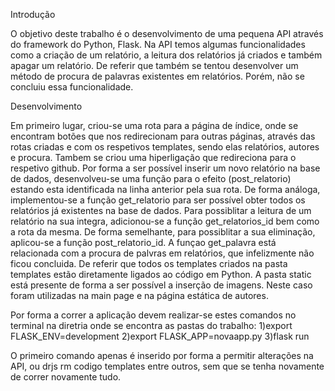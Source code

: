 Introdução

  O objetivo deste trabalho é o desenvolvimento de uma pequena API através do framework do Python, Flask. Na API temos algumas funcionalidades como a criação de um relatório, a leitura dos relatórios já criados e também apagar um relatório. De referir que também se tentou desenvolver um método de procura de palavras existentes em relatórios. Porém, não se concluiu essa funcionalidade.

Desenvolvimento

  Em primeiro lugar, criou-se uma rota para a página de índice, onde se encontram botões que nos redirecionam para outras páginas, através das rotas criadas e com os respetivos templates, sendo elas relatórios, autores e procura.
  Tambem se criou uma hiperligação que redireciona para o respetivo github.
  Por forma a ser possível inserir um novo relatório na base de dados, desenvolveu-se uma função para o efeito (post_relatorio) estando esta identificada na linha anterior pela sua rota.
  De forma análoga, implementou-se a função get_relatorio para ser possível obter todos os relatórios já existentes na base de dados.
  Para possiblitar a leitura de um relatório na sua integra, adicionou-se a função get_relatorios_id bem como a rota da mesma. De forma semelhante, para possiblitar a sua eliminação, aplicou-se a função post_relatorio_id. 
  A funçao get_palavra está relacionada com a procura de palvras em relatórios, que infelizmente não ficou concluida.
    De referir que todos os templates criados na pasta templates estão diretamente ligados ao código em Python.
    A pasta static está presente de forma a ser possível a inserção de imagens. Neste caso foram utilizadas na  main page e na página estática de autores.
    
  Por forma a correr a aplicação devem realizar-se estes comandos no terminal na diretria onde se encontra as pastas do trabalho:
  1)export FLASK_ENV=development
  2)export FLASK_APP=novaapp.py
  3)flask run
  
  O primeiro comando apenas é inserido por forma a permitir alterações na API, ou drjs rm codigo templates entre outros, sem que se tenha novamente de correr novamente tudo. 
